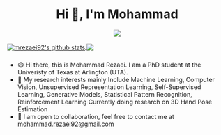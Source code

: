 <h1 align="center">Hi 👋, I'm Mohammad</h1>

<p align="center"> 
  <img src="https://profile-counter.glitch.me/mrezaei92/count.svg" />
</p>

<a href="https://github.com/mrezaei92">
  <img align="center" src="https://github-readme-stats-teal.vercel.app/api?username=mrezaei92&show_icons=truet&include_all_commits=True&hide=contribs" alt="mrezaei92's github stats" />
</a>

<a href="https://github.com/mrezaei92">
  <!-- Change the `github-readme-stats.anuraghazra1.vercel.app` to `github-readme-stats.vercel.app`  -->
  <img align="center" src="https://github-readme-stats-teal.vercel.app/api/top-langs/?username=mrezaei92&layout=compact" />
</a>

###
- 😄 Hi there, this is Mohammad Rezaei. I am a PhD student at the Univeristy of Texas at Arlington (UTA).
- 🔭 My research interests mainly Include Machine Learning, Computer Vision, Unsupervised Representation Learning, Self-Supervised Learning, Generative Models, Statistical Pattern Recognition, Reinforcement Learning
Currently doing research on 3D Hand Pose Estimation
- 👯 I am open to collaboration, feel free to contact me at mohammad.rezaei92@gmail.com

 
